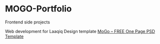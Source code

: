 # MOGO-Portfolio
Frontend side projects

Web development for Laaqiq Design template [MoGo – FREE One Page PSD Template](https://www.behance.net/gallery/34430587/MoGo-FREE-One-Page-PSD-Template)
